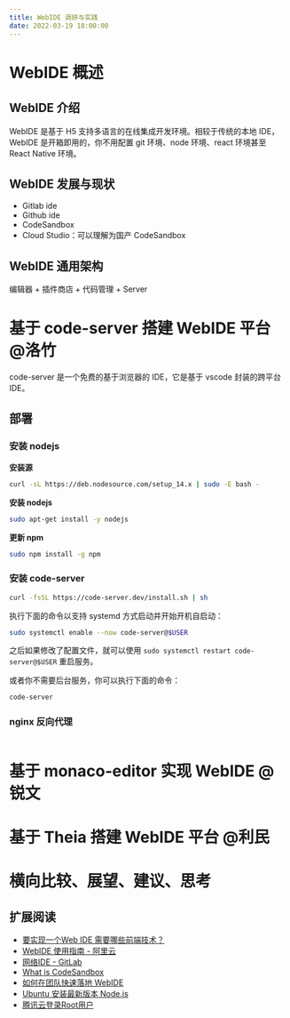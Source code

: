 ```yaml
---
title: WebIDE 调研与实践
date: 2022-03-19 18:00:00
---
```


# WebIDE 概述

## WebIDE 介绍

WebIDE 是基于 H5 支持多语言的在线集成开发环境。相较于传统的本地 IDE，WebIDE 是开箱即用的，你不用配置 git 环境、node 环境、react 环境甚至 React Native 环境。

## WebIDE 发展与现状

- Gitlab ide
- Github ide
- CodeSandbox
- Cloud Studio：可以理解为国产 CodeSandbox

## WebIDE 通用架构

编辑器 + 插件商店 + 代码管理 + Server

# 基于 code-server 搭建 WebIDE 平台 @洛竹


code-server 是一个免费的基于浏览器的 IDE，它是基于 vscode 封装的跨平台 IDE。

## 部署

### 安装 nodejs

**安装源**

```sh
curl -sL https://deb.nodesource.com/setup_14.x | sudo -E bash -
```

**安装 nodejs**

```sh
sudo apt-get install -y nodejs
```

**更新 npm**

```sh
sudo npm install -g npm
```

### 安装 code-server

```sh
curl -fsSL https://code-server.dev/install.sh | sh
```

执行下面的命令以支持 systemd 方式启动并开始开机自启动：

```sh
sudo systemctl enable --now code-server@$USER
```

之后如果修改了配置文件，就可以使用 `sudo systemctl restart code-server@$USER` 重启服务。

或者你不需要后台服务，你可以执行下面的命令：

```sh
code-server
```

### nginx 反向代理

```sh

```

# 基于 monaco-editor 实现 WebIDE @锐文

# 基于 Theia 搭建 WebIDE 平台 @利民

# 横向比较、展望、建议、思考

## 扩展阅读

- [要实现一个Web IDE 需要哪些前端技术？](https://www.zhihu.com/question/41050429)
- [WebIDE 使用指南 - 阿里云](https://developer.aliyun.com/article/646273)
- [网络IDE - GitLab](https://docs.gitlab.com/ee/user/project/web_ide/)
- [What is CodeSandbox](https://www.youtube.com/watch?v=lfYo4mfOyM8)
- [如何在团队快速落地 WebIDE](https://juejin.cn/post/7008428269317914661)
- [Ubuntu 安装最新版本 Node.js](https://learnku.com/articles/42581)
- [腾讯云登录Root用户](https://www.jianshu.com/p/648c48f146c6)
